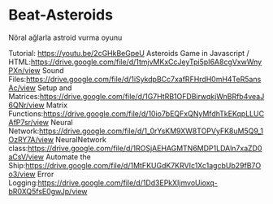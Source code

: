 # Beat-Asteroids
Nöral ağlarla astroid vurma oyunu

Tutorial: https://youtu.be/2cGHkBeGpeU
Asteroids Game in Javascript / HTML:https://drive.google.com/file/d/1tmjvMKxCcJeyTpi5pI6A8cgVxwWnyPXn/view
Sound Files:https://drive.google.com/file/d/1iSykdpBCc7xafRFHrdH0mH4TeR5ansAc/view
Setup and Matrices:https://drive.google.com/file/d/1G7HtRB1OFDBirwqkjWnBRfb4veaJ6QNr/view
Matrix Functions:https://drive.google.com/file/d/10io7bEQFxQNyMfdhTkEKqpLLUCAfP7sr/view
Neural Network:https://drive.google.com/file/d/1_0rYsKM9XW8TOPVyFK8uM5Q9_1OzRY7A/view
NeuralNetwork class:https://drive.google.com/file/d/1ROSjAEHAGMTN6MDP1LDAln7xaZD0aCsV/view
Automate the Ship:https://drive.google.com/file/d/1MtFKUGdK7KRVIc1Xc1agcbUb29fB7Oo3/view
Error Logging:https://drive.google.com/file/d/1Dd3EPkXIjmvoUioxq-bR0XQ5fsE0gwJp/view
 
